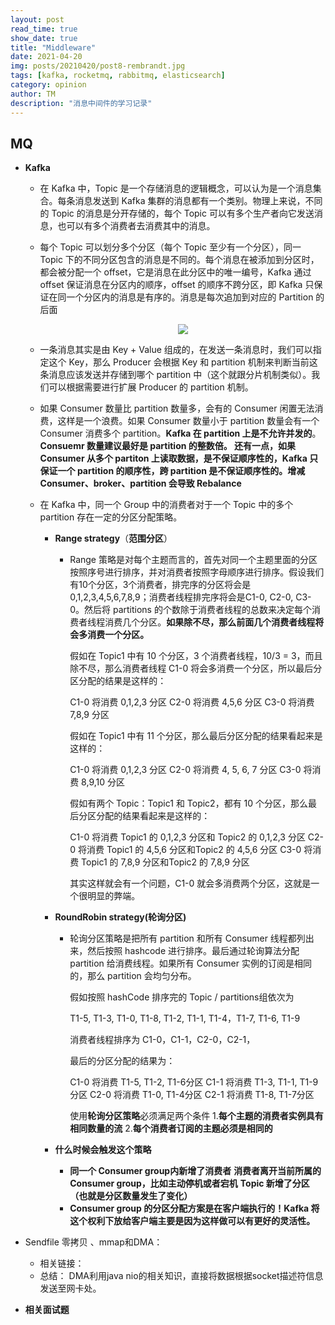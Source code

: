 ```yaml
---
layout: post
read_time: true
show_date: true
title: "Middleware"
date: 2021-04-20
img: posts/20210420/post8-rembrandt.jpg
tags: [kafka, rocketmq, rabbitmq, elasticsearch]
category: opinion
author: TM
description: "消息中间件的学习记录"
---
```

## MQ
* **Kafka**
  
  * 在 Kafka 中，Topic 是一个存储消息的逻辑概念，可以认为是一个消息集合。每条消息发送到 Kafka 集群的消息都有一个类别。物理上来说，不同的 Topic 的消息是分开存储的，每个 Topic 可以有多个生产者向它发送消息，也可以有多个消费者去消费其中的消息。
  
  * 每个 Topic 可以划分多个分区（每个 Topic 至少有一个分区），同一 Topic 下的不同分区包含的消息是不同的。每个消息在被添加到分区时，都会被分配一个 offset，它是消息在此分区中的唯一编号，Kafka 通过 offset 保证消息在分区内的顺序，offset 的顺序不跨分区，即 Kafka 只保证在同一个分区内的消息是有序的。消息是每次追加到对应的 Partition 的后面
  
    <center><img src='https://img-blog.csdnimg.cn/2019011811343340.png?x-oss-process=image/watermark,type_ZmFuZ3poZW5naGVpdGk,shadow_10,text_aHR0cHM6Ly9ibG9nLmNzZG4ubmV0L0RvbmdndWFiYWk=,size_16,color_FFFFFF,t_70'></center>

  * 一条消息其实是由 Key + Value 组成的，在发送一条消息时，我们可以指定这个 Key，那么 Producer 会根据 Key 和 partition 机制来判断当前这条消息应该发送并存储到哪个 partition 中（这个就跟分片机制类似）。我们可以根据需要进行扩展 Producer 的 partition 机制。
  
  * 如果 Consumer 数量比 partition 数量多，会有的 Consumer 闲置无法消费，这样是一个浪费。如果 Consumer 数量小于 partition 数量会有一个 Consumer 消费多个 partition。**Kafka 在 partition 上是不允许并发的**。**Consuemr 数量建议最好是 partition 的整数倍。 还有一点，如果 Consumer 从多个 partiton 上读取数据，是不保证顺序性的，Kafka 只保证一个 partition 的顺序性，跨 partition 是不保证顺序性的。增减 Consumer、broker、partition 会导致 Rebalance**
  
  * 在 Kafka 中，同一个 Group 中的消费者对于一个 Topic 中的多个 partition 存在一定的分区分配策略。
  
    * **Range strategy**（**范围分区**）
  
      * Range 策略是对每个主题而言的，首先对同一个主题里面的分区按照序号进行排序，并对消费者按照字母顺序进行排序。假设我们有10个分区，3个消费者，排完序的分区将会是0,1,2,3,4,5,6,7,8,9；消费者线程排完序将会是C1-0, C2-0, C3-0。然后将 partitions 的个数除于消费者线程的总数来决定每个消费者线程消费几个分区。**如果除不尽，那么前面几个消费者线程将会多消费一个分区。**
  
        假如在 Topic1 中有 10 个分区，3 个消费者线程，10/3 = 3，而且除不尽，那么消费者线程 C1-0 将会多消费一个分区，所以最后分区分配的结果是这样的：
  
        C1-0 将消费 0,1,2,3 分区
        C2-0 将消费 4,5,6 分区
        C3-0 将消费 7,8,9 分区
  
        假如在 Topic1 中有 11 个分区，那么最后分区分配的结果看起来是这样的：
  
        C1-0 将消费 0,1,2,3 分区
        C2-0 将消费 4, 5, 6, 7 分区
        C3-0 将消费 8,9,10 分区
  
        假如有两个 Topic：Topic1 和 Topic2，都有 10 个分区，那么最后分区分配的结果看起来是这样的：
  
        C1-0 将消费 Topic1 的 0,1,2,3 分区和 Topic2 的 0,1,2,3 分区
        C2-0 将消费 Topic1 的 4,5,6 分区和Topic2 的 4,5,6 分区 
        C3-0 将消费 Topic1 的 7,8,9 分区和Topic2 的 7,8,9 分区
  
        其实这样就会有一个问题，C1-0 就会多消费两个分区，这就是一个很明显的弊端。
        
  
    * **RoundRobin strategy(轮询分区)**
  
      * 轮询分区策略是把所有 partition 和所有 Consumer 线程都列出来，然后按照 hashcode 进行排序。最后通过轮询算法分配partition 给消费线程。如果所有 Consumer 实例的订阅是相同的，那么 partition 会均匀分布。
  
        假如按照 hashCode 排序完的 Topic / partitions组依次为
  
        T1-5, T1-3, T1-0, T1-8, T1-2, T1-1, T1-4，T1-7, T1-6, T1-9
  
        消费者线程排序为 C1-0，C1-1，C2-0，C2-1，
  
        最后的分区分配的结果为：
  
        C1-0 将消费 T1-5, T1-2, T1-6分区
        C1-1 将消费 T1-3, T1-1, T1-9分区
        C2-0 将消费 T1-0, T1-4分区
        C2-1 将消费 T1-8, T1-7分区
  
        使用**轮询分区策略**必须满足两个条件
        1.**每个主题的消费者实例具有相同数量的流**
        2.**每个消费者订阅的主题必须是相同的**
  
    * **什么时候会触发这个策略**
  
      * **同一个 Consumer group内新增了消费者**
        **消费者离开当前所属的 Consumer group，比如主动停机或者宕机**
        **Topic 新增了分区（也就是分区数量发生了变化）**
      * **Consumer group 的分区分配方案是在客户端执行的！Kafka 将这个权利下放给客户端主要是因为这样做可以有更好的灵活性。**
  
* Sendfile 零拷贝 、mmap和DMA：
  
  * 相关链接： [](https://blog.csdn.net/z69183787/article/details/104760890)
  * 总结： DMA利用java nio的相关知识，直接将数据根据socket描述符信息发送至网卡处。
  
* **相关面试题[](https://developer.aliyun.com/article/740170)**